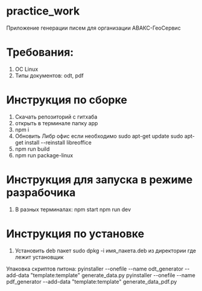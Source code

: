 # practice_work
Приложение генерации писем для организации АВАКС-ГеоСервис
# Требования:
1. ОС Linux
2. Типы документов: odt, pdf

# Инструкция по сборке
1. Скачать репозиторий с гитхаба
2. открыть в терминале папку app
3. npm i
4. Обновить Либр офис если необходимо
sudo apt-get update
sudo apt-get install --reinstall libreoffice
5. npm run build
6. npm run package-linux

# Инструкция для запуска в режиме разрабочика
1. В разных терминалах:
npm start
npm run dev

# Инструкция по установке
1. Установить deb пакет 
sudo dpkg -i имя_пакета.deb из директории где лежит установщик

Упаковка скриптов питона:
pyinstaller --onefile --name odt_generator --add-data "template:template" generate_data.py
pyinstaller --onefile --name pdf_generator --add-data "template:template" generate_data_pdf.py

